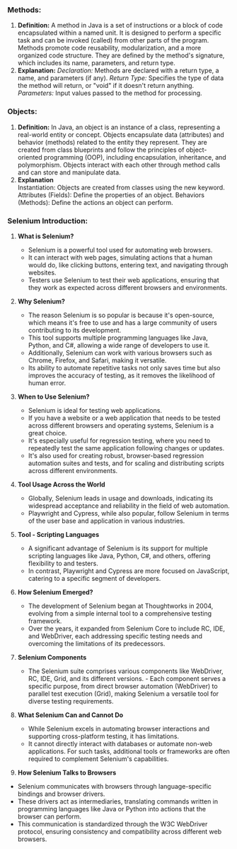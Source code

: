 
   ### Methods:
1. **Definition:**
    A method in Java is a set of instructions or a block of code encapsulated within a named unit. It is designed to perform a specific task and can be invoked (called) from other parts of the program. Methods promote code reusability, modularization, and a more organized code structure. They are defined by the method's signature, which includes its name, parameters, and return type.
2. **Explanation:**
     *Declaration:* Methods are declared with a return type, a name, and parameters (if any).
     *Return Type:* Specifies the type of data the method will return, or "void" if it doesn't return anything.
     *Parameters:* Input values passed to the method for processing.    

### Objects:
1. **Definition:**
   In Java, an object is an instance of a class, representing a real-world entity or concept. Objects encapsulate data (attributes) and behavior (methods) related to the entity they represent. They are created from class blueprints and follow the principles of object-oriented programming (OOP), including encapsulation, inheritance, and polymorphism. Objects interact with each other through method calls and can store and manipulate data.
2. **Explanation**   
    Instantiation: Objects are created from classes using the new keyword.
    Attributes (Fields): Define the properties of an object.
    Behaviors (Methods): Define the actions an object can perform.



### Selenium Introduction:
1. **What is Selenium?**
    - Selenium is a powerful tool used for automating web browsers. 
    - It can interact with web pages, simulating actions that a human would do, like clicking buttons, entering text, and navigating through websites. 
    - Testers use Selenium to test their web applications, ensuring that they work as expected across different browsers and environments.

2. **Why Selenium?**
    - The reason Selenium is so popular is because it's open-source, which means it's free to use and has a large community of users contributing to its development. 
    - This tool supports multiple programming languages like Java, Python, and C#, allowing a wide range of developers to use it. 
    - Additionally, Selenium can work with various browsers such as Chrome, Firefox, and Safari, making it versatile. 
    - Its ability to automate repetitive tasks not only saves time but also improves the accuracy of testing, as it removes the likelihood of human error.

3. **When to Use Selenium?**
    - Selenium is ideal for testing web applications. 
    - If you have a website or a web application that needs to be tested across different browsers and operating systems, Selenium is a great choice. 
    - It's especially useful for regression testing, where you need to repeatedly test the same application following changes or updates. 
    - It's also used for creating robust, browser-based regression automation suites and tests, and for scaling and distributing scripts across different environments.

4. **Tool Usage Across the World**
   - Globally, Selenium leads in usage and downloads, indicating its widespread acceptance and reliability in the field of web automation. 
   - Playwright and Cypress, while also popular, follow Selenium in terms of the user base and application in various industries.

5. **Tool - Scripting Languages**
   - A significant advantage of Selenium is its support for multiple scripting languages like Java, Python, C#, and others, offering flexibility to and testers. 
   - In contrast, Playwright and Cypress are more focused on JavaScript, catering to a specific segment of developers.

6. **How Selenium Emerged?**
   - The development of Selenium began at Thoughtworks in 2004, evolving from a simple internal tool to a comprehensive testing framework. 
   - Over the years, it expanded from Selenium Core to include RC, IDE, and WebDriver, each addressing specific testing needs and overcoming the limitations of its predecessors.

7. **Selenium Components**
   - The Selenium suite comprises various components like WebDriver, RC, IDE, Grid, and its different versions. - Each component serves a specific purpose, from direct browser automation (WebDriver) to parallel test execution (Grid), making Selenium a versatile tool for diverse testing requirements.

8. **What Selenium Can and Cannot Do**
   - While Selenium excels in automating browser interactions and supporting cross-platform testing, it has limitations. 
   - It cannot directly interact with databases or automate non-web applications. For such tasks, additional tools or frameworks are often required to complement Selenium's capabilities.

9. **How Selenium Talks to Browsers**
  - Selenium communicates with browsers through language-specific bindings and browser drivers. 
  - These drivers act as intermediaries, translating commands written in programming languages like Java or Python into actions that the browser can perform. 
  - This communication is standardized through the W3C WebDriver protocol, ensuring consistency and compatibility across different web browsers.
